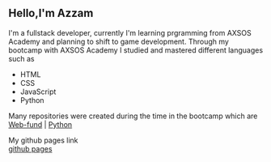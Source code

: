 **Hello,I'm Azzam**
---
I'm a fullstack developer, currently I'm learning prgramming from AXSOS Academy and planning to shift to game development.
Through my bootcamp with AXSOS Academy I studied and mastered different languages such as
- HTML
- CSS
- JavaScript
- Python

Many repositories were created during the time in the bootcamp which are
<br>
[Web-fund](https://github.com/Azzam97/web-fund) | [Python](https://github.com/Azzam97/Python_stack)

My github pages link
<br>
[github pages](https://azzam97.github.io/github_pages/)
